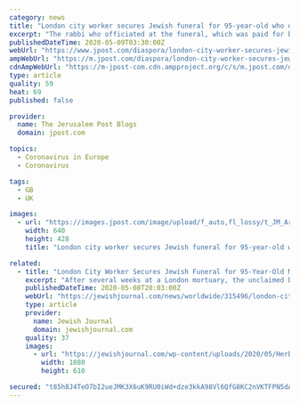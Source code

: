 ```yaml
---
category: news
title: "London city worker secures Jewish funeral for 95-year-old who died alone"
excerpt: "The rabbi who officiated at the funeral, which was paid for by the local Jewish community, conducted it alone according to social distancing protocol."
publishedDateTime: 2020-05-09T03:30:00Z
webUrl: "https://www.jpost.com/diaspora/london-city-worker-secures-jewish-funeral-for-95-year-old-who-died-alone-627437"
ampWebUrl: "https://m.jpost.com/diaspora/london-city-worker-secures-jewish-funeral-for-95-year-old-who-died-alone-627437/amp"
cdnAmpWebUrl: "https://m-jpost-com.cdn.ampproject.org/c/s/m.jpost.com/diaspora/london-city-worker-secures-jewish-funeral-for-95-year-old-who-died-alone-627437/amp"
type: article
quality: 59
heat: 69
published: false

provider:
  name: The Jerusalem Post Blogs
  domain: jpost.com

topics:
  - Coronavirus in Europe
  - Coronavirus

tags:
  - GB
  - UK

images:
  - url: "https://images.jpost.com/image/upload/f_auto,fl_lossy/t_JM_ArticleMainImageFaceDetect/455562"
    width: 640
    height: 428
    title: "London city worker secures Jewish funeral for 95-year-old who died alone"

related:
  - title: "London City Worker Secures Jewish Funeral for 95-Year-Old Man Who Died Alone"
    excerpt: "After several weeks at a London mortuary, the unclaimed body of 95-year-old Herbert Max Fraenkel was slated to be buried in a shared grave at a pauper’s"
    publishedDateTime: 2020-05-08T20:03:00Z
    webUrl: "https://jewishjournal.com/news/worldwide/315496/london-city-worker-secures-jewish-funeral-95-year-old-man-who-died-alone/"
    type: article
    provider:
      name: Jewish Journal
      domain: jewishjournal.com
    quality: 37
    images:
      - url: "https://jewishjournal.com/wp-content/uploads/2020/05/Herbert-Max-Fraenkel.jpg"
        width: 1080
        height: 610

secured: "t85h8J4TeO7bI2ueJMK3X6uK9RU0iWd+dze3kkA98Vl6QfG8KC2nVKTFPN5dAVLrhPxfdy9j0Zn4J2VUv8jkCDyOeOOfAUib87T8mZB3oUqd4BgogImpNuu4BTVp94uJibkBkYbz/rR9SP+9m09toJh9LtGenrMfsjHVhTwEvD0wHdMlisCHG9tDgpKg8w2X/JLMc2n3GMJtd8QxM4EqStyyhtItvOma3D2GauIcnzCSnsgd1GlAwky3tJ/BGSypBJSgKukbSIa/x5jb/GoisUXp7kkwKr6TK+6I6DW70t0gBNAn5JIPgG4lL8aEZmYhHJWLN/32wlzrSTNEkhM+/EM81lJ/hAHBUDVhdlsMKieMf0l/zg6gO/Lwv+iJ+1784GyBcrrNU/iJiQu3zaEmVi7ODZPQkyK722rqm2cuhX5xmzEiskLoKfkIRvkcrcfqDTWRLHJOgkUSJDRsPd8Wzi+W+UJyQqKgDz1JPi+csWg=;ytzjGQINEbdPvzWd5r9ztw=="
---
```


